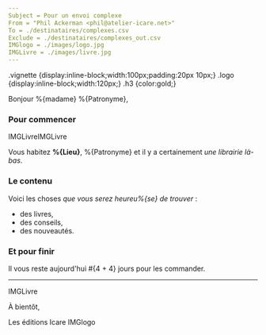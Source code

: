```yaml
---
Subject = Pour un envoi complexe
From = "Phil Ackerman <phil@atelier-icare.net>"
To = ./destinataires/complexes.csv
Exclude = ./destinataires/complexes_out.csv
IMGlogo = ./images/logo.jpg
IMGLivre = ./images/livre.jpg
---
```

.vignette {display:inline-block;width:100px;padding:20px 10px;}
.logo {display:inline-block;width:120px;}
.h3 {color:gold;}

Bonjour %{madame} %{Patronyme},

### Pour commencer

<vignette>IMGLivre</vignette><vignette>IMGLivre</vignette>

Vous habitez **%{Lieu}**, %{Patronyme} et il y a certainement *une librairie* _là-bas_.

### Le contenu

Voici les choses *que vous serez heureu%{se} de trouver* :

* des livres,
* des conseils,
* des nouveautés.

### Et pour finir

Il vous reste aujourd'hui #{4 + 4} jours pour les commander.

---

IMGLivre

À bientôt,

Les éditions Icare
<logo>IMGlogo</logo>

